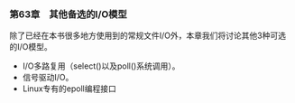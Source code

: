 ### 第63章　其他备选的I/O模型

除了已经在本书很多地方使用到的常规文件I/O外，本章我们将讨论其他3种可选的I/O模型。

+ I/O多路复用（select()以及poll()系统调用）。
+ 信号驱动I/O。
+ Linux专有的epoll编程接口

